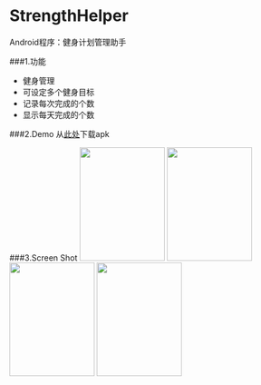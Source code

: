 # StrengthHelper
Android程序：健身计划管理助手

###1.功能
- 健身管理
- 可设定多个健身目标
- 记录每次完成的个数
- 显示每天完成的个数

###2.Demo
从[此处](http://app.mi.com/detail/86462)下载apk


###3.Screen Shot
<img src="http://7viip0.com1.z0.glb.clouddn.com/StrengthHelperScreenshot_2015-03-04-16-35-04.png"  width="150" height="200"  style="margin-left: 0px"/>
<img src="http://7viip0.com1.z0.glb.clouddn.com/StrengthHelperScreenshot_2015-03-04-16-35-15.png"  width="150" height="200"  style="margin-left: 0px"/>
<img src="http://7viip0.com1.z0.glb.clouddn.com/StrengthHelperScreenshot_2015-03-04-16-35-22.png"  width="150" height="200"  style="margin-left: 0px"/>
<img src="http://7viip0.com1.z0.glb.clouddn.com/StrengthHelperScreenshot_2015-03-04-16-35-28.png" width="150" height="200" style="margin-left: 0px"/>

